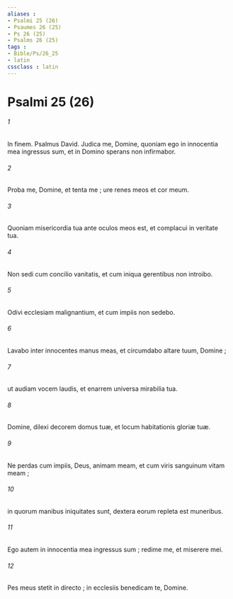 ```yaml
---
aliases : 
- Psalmi 25 (26)
- Psaumes 26 (25)
- Ps 26 (25)
- Psalms 26 (25)
tags : 
- Bible/Ps/26_25
- latin
cssclass : latin
---
```


# Psalmi 25 (26)

###### 1
In finem. Psalmus David. Judica me, Domine, quoniam ego in innocentia mea ingressus sum, et in Domino sperans non infirmabor.
###### 2
Proba me, Domine, et tenta me ; ure renes meos et cor meum.
###### 3
Quoniam misericordia tua ante oculos meos est, et complacui in veritate tua.
###### 4
Non sedi cum concilio vanitatis, et cum iniqua gerentibus non introibo.
###### 5
Odivi ecclesiam malignantium, et cum impiis non sedebo.
###### 6
Lavabo inter innocentes manus meas, et circumdabo altare tuum, Domine ;
###### 7
ut audiam vocem laudis, et enarrem universa mirabilia tua.
###### 8
Domine, dilexi decorem domus tuæ, et locum habitationis gloriæ tuæ.
###### 9
Ne perdas cum impiis, Deus, animam meam, et cum viris sanguinum vitam meam ;
###### 10
in quorum manibus iniquitates sunt, dextera eorum repleta est muneribus.
###### 11
Ego autem in innocentia mea ingressus sum ; redime me, et miserere mei.
###### 12
Pes meus stetit in directo ; in ecclesiis benedicam te, Domine.
